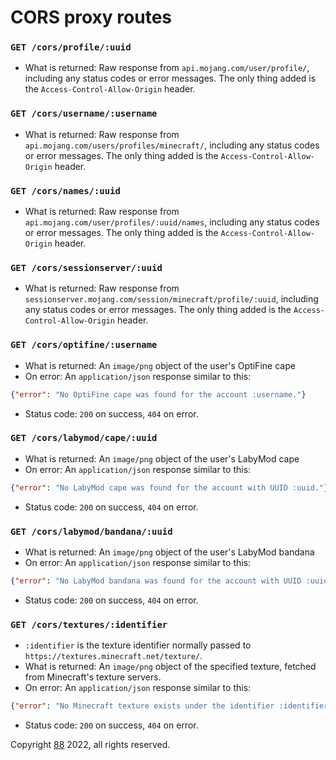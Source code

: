 # CORS proxy routes
### `GET /cors/profile/:uuid`
- What is returned: Raw response from `api.mojang.com/user/profile/`, including any status codes or error messages. The only thing added is the `Access-Control-Allow-Origin` header.

### `GET /cors/username/:username`
- What is returned: Raw response from `api.mojang.com/users/profiles/minecraft/`, including any status codes or error messages. The only thing added is the `Access-Control-Allow-Origin` header.

### `GET /cors/names/:uuid`
- What is returned: Raw response from `api.mojang.com/user/profiles/:uuid/names`, including any status codes or error messages. The only thing added is the `Access-Control-Allow-Origin` header.

### `GET /cors/sessionserver/:uuid`
- What is returned: Raw response from `sessionserver.mojang.com/session/minecraft/profile/:uuid`, including any status codes or error messages. The only thing added is the `Access-Control-Allow-Origin` header.

### `GET /cors/optifine/:username`
- What is returned: An `image/png` object of the user's OptiFine cape
- On error: An `application/json` response similar to this:
```json
{"error": "No OptiFine cape was found for the account :username."}
```
- Status code: `200` on success, `404` on error.

### `GET /cors/labymod/cape/:uuid`
- What is returned: An `image/png` object of the user's LabyMod cape
- On error: An `application/json` response similar to this:
```json
{"error": "No LabyMod cape was found for the account with UUID :uuid."}
```
- Status code: `200` on success, `404` on error.

### `GET /cors/labymod/bandana/:uuid`
- What is returned: An `image/png` object of the user's LabyMod bandana
- On error: An `application/json` response similar to this:
```json
{"error": "No LabyMod bandana was found for the account with UUID :uuid."}
```
- Status code: `200` on success, `404` on error.

### `GET /cors/textures/:identifier`
- `:identifier` is the texture identifier normally passed to `https://textures.minecraft.net/texture/`.
- What is returned: An `image/png` object of the specified texture, fetched from Minecraft's texture servers.
- On error: An `application/json` response similar to this:
```json
{"error": "No Minecraft texture exists under the identifier :identifier."}
```
- Status code: `200` on success, `404` on error.

Copyright [88](https://github.com/88) 2022, all rights reserved.
